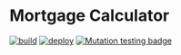 # Mortgage Calculator

[![build](https://github.com/jbrunton/mortgage-calc/actions/workflows/build.yml/badge.svg?query=branch%3Amain)](https://github.com/jbrunton/mortgage-calc/actions/workflows/build.yml?query=branch%3Amain)
[![deploy](https://github.com/jbrunton/mortgage-calc/actions/workflows/deploy.yml/badge.svg?query=branch%3Amain)](https://github.com/jbrunton/mortgage-calc/actions/workflows/deploy.yml?query=branch%3Amain)
[![Mutation testing badge](https://img.shields.io/endpoint?style=flat&url=https%3A%2F%2Fbadge-api.stryker-mutator.io%2Fgithub.com%2Fjbrunton%2Fmortgage-calc%2Fmain)](https://dashboard.stryker-mutator.io/reports/github.com/jbrunton/mortgage-calc/main)
